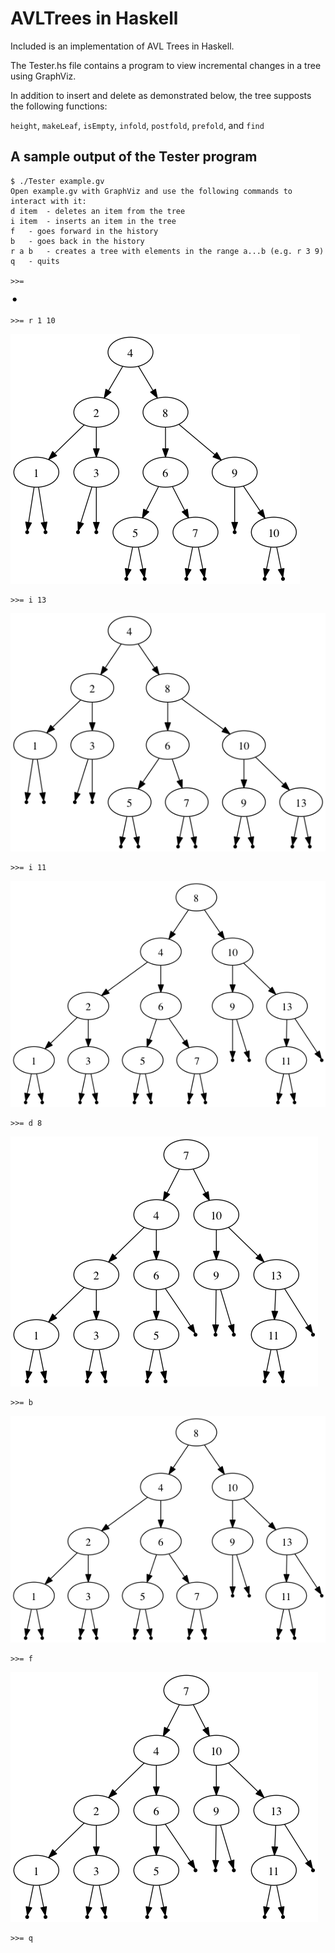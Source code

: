 AVLTrees in Haskell
===================

Included is an implementation of AVL Trees in Haskell.

The Tester.hs file contains a program to view incremental changes in a tree using GraphViz.

In addition to insert and delete as demonstrated below, the tree supposts the following functions:

 `height`, `makeLeaf`, `isEmpty`, `infold`, `postfold`, `prefold`, and `find`

A sample output of the Tester program
-----------------------------------------------------------
```
$ ./Tester example.gv
Open example.gv with GraphViz and use the following commands to interact with it:
d item	- deletes an item from the tree
i item	- inserts an item in the tree
f	- goes forward in the history
b	- goes back in the history
r a b	- creates a tree with elements in the range a...b (e.g. r 3 9)
q	- quits

>>=
```
![t1](./Screenshots/t1.png "t1")

```
>>= r 1 10
```
![t2](./Screenshots/t2.png "t2")

```
>>= i 13
```
![t3](./Screenshots/t3.png "t3")

```
>>= i 11
```
![t4](./Screenshots/t4.png "t4")

```
>>= d 8
```
![t5](./Screenshots/t5.png "t5")

```
>>= b
```
![t4](./Screenshots/t4.png "t4")

```
>>= f
```
![t5](./Screenshots/t5.png "t5")

```
>>= q
```
